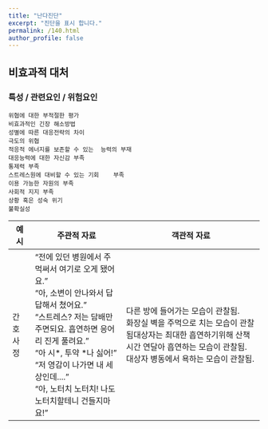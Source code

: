 ```yaml
---
title: "난다진단"
excerpt: "진단을 표시 합니다."
permalink: /140.html
author_profile: false
---
```

## 비효과적 대처



### 특성 / 관련요인 / 위험요인

>   

    위협에 대한 부적절한 평가
    비효과적인 긴장 해소방법
    성별에 따른 대응전략의 차이
    극도의 위협
    적응적 에너지를 보존할 수 있는  능력의 부재
    대응능력에 대한 자신감 부족
    통제력 부족
    스트레스원에 대비할 수 있는 기회    부족
    이용 가능한 자원의 부족
    사회적 지지 부족
    상황 혹은 성숙 위기
    불확실성

|예시|주관적 자료|객관적 자료|
|---|-----|---|
|간호사정|“전에 있던 병원에서 주먹써서 여기로 오게 됐어요.” <br/> “아, 소변이 안나와서 답답해서 쳤어요.”<br/>“스트레스? 저는 담배만 주면되요. 흡연하면 응어리 진게 풀려요.”<br/>“아 시*, 투약 *나 싫어!”<br/>“저 영감이 나가면 내 세상인데....”<br/>“아, 노터치 노터치! 나도노터치할테니 건들지마요!”|다른 방에 들어가는 모습이 관찰됨.<br/>화장실 벽을 주먹으로 치는 모습이 관찰됨대상자는 최대한 흡연하기위해 산책 시간 연달아 흡연하는 모습이 관찰됨.<br/>대상자 병동에서 욕하는 모습이 관찰됨.|